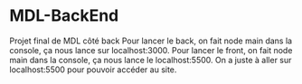 # MDL-BackEnd
 Projet final de MDL côté back
Pour lancer le back, on fait node main dans la console, ça nous lance sur localhost:3000.
Pour lancer le front, on fait node main dans la console, ça nous lance le localhost:5500.
On a juste à aller sur localhost:5500 pour pouvoir accéder au site. 
